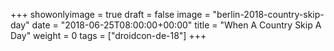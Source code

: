+++
showonlyimage = true
draft = false
image = "berlin-2018-country-skip-day"
date = "2018-06-25T08:00:00+00:00"
title = "When A Country Skip A Day"
weight = 0
tags = ["droidcon-de-18"]
+++
